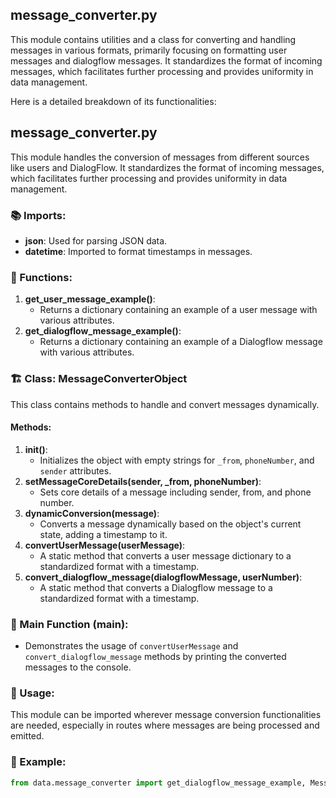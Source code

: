 ## message_converter.py

This module contains utilities and a class for converting and handling messages in various formats, primarily focusing 
on formatting user messages and dialogflow messages. It standardizes the format of incoming messages, which facilitates
further processing and provides uniformity in data management. 

Here is a detailed breakdown of its functionalities:

## message_converter.py

This module handles the conversion of messages from different sources like users and DialogFlow. It standardizes the format of incoming messages, which facilitates further processing and provides uniformity in data management.

### 📚 Imports:
- **json**: Used for parsing JSON data.
- **datetime**: Imported to format timestamps in messages.

### 🚀 Functions:
1. **get_user_message_example()**: 
    - Returns a dictionary containing an example of a user message with various attributes.
2. **get_dialogflow_message_example()**: 
    - Returns a dictionary containing an example of a Dialogflow message with various attributes.

### 🏗 Class: MessageConverterObject
This class contains methods to handle and convert messages dynamically.

#### Methods:
1. **__init__()**: 
    - Initializes the object with empty strings for `_from`, `phoneNumber`, and `sender` attributes.
2. **setMessageCoreDetails(sender, _from, phoneNumber)**: 
    - Sets core details of a message including sender, from, and phone number.
3. **dynamicConversion(message)**: 
    - Converts a message dynamically based on the object's current state, adding a timestamp to it.
4. **convertUserMessage(userMessage)**: 
    - A static method that converts a user message dictionary to a standardized format with a timestamp.
5. **convert_dialogflow_message(dialogflowMessage, userNumber)**: 
    - A static method that converts a Dialogflow message to a standardized format with a timestamp.

### 🎯 Main Function (__main__):
- Demonstrates the usage of `convertUserMessage` and `convert_dialogflow_message` methods by printing the converted messages to the console.

### 🔗 Usage:
This module can be imported wherever message conversion functionalities are needed, especially in routes where messages are being processed and emitted.

### 📝 Example:
```python
from data.message_converter import get_dialogflow_message_example, MessageConverterObject, get_user_message_example